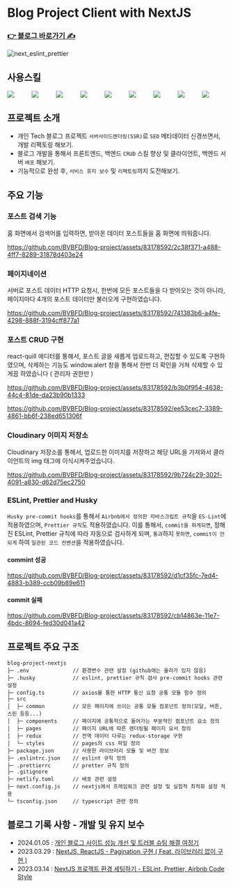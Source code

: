 # Blog Project Client with NextJS

### [ 👉 블로그 바로가기 ✍️ ](https://lsevina126.netlify.app)

![next_eslint_prettier](https://github.com/BVBFD/Blog-project/assets/83178592/1533b501-0375-4aef-a490-a0730aec1147)

## 사용스킬
<div style="display: flex; width: 100%;">
  <span style="flex: 1;" target="_blank">
    <img src="https://img.shields.io/badge/Next.js-000000?style=for-the-badge&logo=next.js&logoColor=fff" />
  </span>
  <span style="flex: 1;" target="_blank">
    <img src="https://img.shields.io/badge/Redux-764ABC?style=for-the-badge&logo=redux&logoColor=fff" />
  </span>
  <span style="flex: 1;" target="_blank">
    <img src="https://img.shields.io/badge/Sass-CC6699?style=for-the-badge&logo=sass&logoColor=fff" />
  </span>
  <span style="flex: 1;" target="_blank">
    <img src="https://img.shields.io/badge/TypeScript-3178C6?style=for-the-badge&logo=TypeScript&logoColor=fff" />
  </span>
  <span style="flex: 1;" target="_blank">
    <img src="https://img.shields.io/badge/Axios-5A29E4?style=for-the-badge&logo=Axios&logoColor=fff" />
  </span>
  <span style="flex: 1;" target="_blank">
    <img src="https://img.shields.io/badge/SWR-000000?style=for-the-badge&logo=SWR&logoColor=fff" />
  </span>
  <span style="flex: 1;" target="_blank">
    <img src="https://img.shields.io/badge/antdesign-0170FE?style=for-the-badge&logo=antdesign&logoColor=fff" />
  </span>
  <span style="flex: 1;" target="_blank">
    <img src="https://img.shields.io/badge/ESLint-4B32C3?style=for-the-badge&logo=ESLint&logoColor=fff" />
  </span>
  <span style="flex: 1;" target="_blank">
    <img src="https://img.shields.io/badge/Prettier-000000?style=for-the-badge&logo=prettier" />
  </span>
</div>


## 프로젝트 소개

- 개인 Tech 블로그 프로젝트 `서버사이드렌더링(SSR)`로 `SEO` 메타데이터 신경쓰면서, 개발 리팩토링 해보기.
- 블로그 개발을 통해서 프론트엔드, 백엔드 `CRUD` 스킬 향상 및 클라이언트, 백엔드 서버 `배포` 해보기.
- 기능적으로 완성 후, `서비스 유지 보수` 및 `리팩토링`까지 도전해보기.

## 주요 기능

### 포스트 검색 기능

홈 화면에서 검색어를 입력하면, 받아온 데이터 포스트들을 홈 화면에 띄워줍니다.

https://github.com/BVBFD/Blog-project/assets/83178592/2c38f371-a488-4ff7-8289-31878d403e24

### 페이지네이션

서버로 포스트 데이터 HTTP 요청시, 한번에 모든 포스트들을 다 받아오는 것이 아니라, 페이지마다 4개의 포스트 데이터만 불러오게 구현하였습니다.

https://github.com/BVBFD/Blog-project/assets/83178592/741383b6-a4fe-4298-888f-3194cff877a1

### 포스트 CRUD 구현

react-quill 에디터를 통해서, 포스트 글을 새롭게 업로드하고, 편집할 수 있도록 구현하였으며, 삭제하는 기능도 window.alert 창을 통해서 한번 더 확인을 거쳐 삭제할 수 있게끔 하였습니다 ( 관리자 권한만 )

https://github.com/BVBFD/Blog-project/assets/83178592/b3b0f954-4638-44c4-81de-da23b90b1333

https://github.com/BVBFD/Blog-project/assets/83178592/ee53cec7-3389-4861-bb6f-238ed651306f

### Cloudinary 이미지 저장소

Cloudinary 저장소를 통해서, 업로드한 이미지를 저장하고 해당 URL을 가져와서 클라이언트의 img 태그에 이식시켜주었습니다.

https://github.com/BVBFD/Blog-project/assets/83178592/9b724c29-302f-4091-a830-d62d75ec2750

### ESLint, Prettier and Husky

`Husky pre-commit hooks`를 통해서 `Airbnb에서 정의한 자바스크립트 규칙`을 `ES-Lint`에 적용하였으며, `Prettier 규칙`도 적용하였습니다. 이를 통해서, `commit을 하게되면`, 정해진 ESLint, Prettier 규칙에 따라 자동으로 검사하게 되며, `통과`하지 `못하면`, `commit이 안되게` 하여 `일관된 코드 컨벤션`을 적용하였습니다.

#### commint 성공

https://github.com/BVBFD/Blog-project/assets/83178592/d1cf35fc-7ed4-4883-b389-ccb09b89e611

#### commit 실패

https://github.com/BVBFD/Blog-project/assets/83178592/cb14863e-11e7-4bdc-8694-fed30d041a42

## 프로젝트 주요 구조

```
blog-project-nextjs
├─ .env              // 환경변수 관련 설정 (github에는 올라가 있지 않음)
├─ .husky            // eslint, prettier 규칙 검사 pre-commit hooks 관련 설정
├─ config.ts         // axios를 통한 HTTP 통신 요청 공통 모듈 함수 정의
├─ src
│  ├─ common         // 모든 페이지에 쓰이는 공통 모듈 컴포넌트 정의(모달, 버튼, 스핀 등등...)
│  ├─ components     // 페이지에 공통적으로 들어가는 부분적인 컴포넌트 요소 정의
│  ├─ pages          // 페이지 URL에 따른 렌더링될 페이지 요서 정의
│  ├─ redux          // 전역 데이터 다루는 redux-storage 구현
│  └─ styles         // pages의 css 파일 정의
├─ package.json      // 사용한 라이브러리 모듈 및 버전 정보
├─ .eslintrc.json    // eslint 규칙 정의
├─ .prettierrc       // pretter 규칙 정의
├─ .gitignore
├─ netlify.toml      // 배포 관련 설정
├─ next.config.js    // nextjs에서 프레임워크 관련 설정 및 실험적 최적화 설정 적용
└─ tsconfig.json     // typescript 관련 정의
```

## 블로그 기록 사항 - 개발 및 유지 보수

- 2024.01.05 : [개인 블로그 사이트 성능 개선 및 트러블 슈팅 해결 여정기](https://lsevina126.netlify.app/post/65979ed57a920683806df985)
- 2023.03.29 : [NextJS, ReactJS - Pagination 구현 ( Feat. 라이브러리 없이 구현 )](https://lsevina126.netlify.app/post/642350ca059244411a587631)
- 2023.03.14 : [NextJS 프로젝트 환경 세팅하기 - ESLint, Prettier, Airbnb Code Style](https://lsevina126.netlify.app/post/640fcdaf059244411a581e19)

